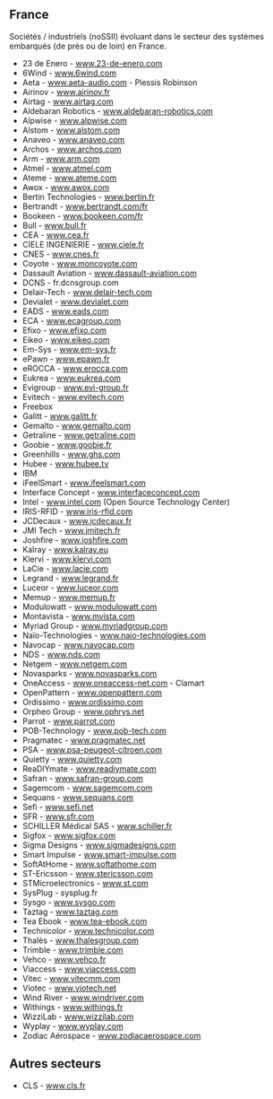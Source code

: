 France
------

Sociétés / industriels (noSSII) évoluant dans le secteur des systèmes embarqués
(de près ou de loin) en France.

- 23 de Enero - www.23-de-enero.com
- 6Wind - www.6wind.com
- Aeta - www.aeta-audio.com - Plessis Robinson
- Airinov - www.airinov.fr
- Airtag - www.airtag.com
- Aldebaran Robotics - www.aldebaran-robotics.com
- Alpwise - www.alpwise.com
- Alstom - www.alstom.com
- Anaveo - www.anaveo.com
- Archos - www.archos.com
- Arm - www.arm.com
- Atmel - www.atmel.com
- Ateme - www.ateme.com
- Awox - www.awox.com
- Bertin Technologies - www.bertin.fr
- Bertrandt - www.bertrandt.com/fr
- Bookeen - www.bookeen.com/fr
- Bull - www.bull.fr
- CEA - www.cea.fr
- CIELE INGENIERIE - www.ciele.fr
- CNES - www.cnes.fr
- Coyote - www.moncoyote.com
- Dassault Aviation - www.dassault-aviation.com
- DCNS - fr.dcnsgroup.com
- Delair-Tech - www.delair-tech.com
- Devialet - www.devialet.com
- EADS - www.eads.com
- ECA - www.ecagroup.com
- Efixo - www.efixo.com
- Eikeo - www.eikeo.com
- Em-Sys - www.em-sys.fr
- ePawn - www.epawn.fr
- eROCCA - www.erocca.com
- Eukrea - www.eukrea.com
- Evigroup - www.evi-group.fr
- Evitech - www.evitech.com
- Freebox
- Galitt - www.galitt.fr
- Gemalto - www.gemalto.com
- Getraline - www.getraline.com
- Goobie - www.goobie.fr
- Greenhills - www.ghs.com
- Hubee - www.hubee.tv
- IBM
- iFeelSmart - www.ifeelsmart.com
- Interface Concept - www.interfaceconcept.com
- Intel - www.intel.com (Open Source Technology Center)
- IRIS-RFID - www.iris-rfid.com
- JCDecaux - www.jcdecaux.fr
- JMI Tech - www.jmitech.fr
- Joshfire - www.joshfire.com
- Kalray - www.kalray.eu
- Klervi - www.klervi.com
- LaCie - www.lacie.com
- Legrand - www.legrand.fr
- Luceor - www.luceor.com
- Memup - www.memup.fr
- Modulowatt - www.modulowatt.com
- Montavista - www.mvista.com
- Myriad Group - www.myriadgroup.com
- Naïo-Technologies - www.naio-technologies.com
- Navocap - www.navocap.com
- NDS - www.nds.com
- Netgem - www.netgem.com
- Novasparks - www.novasparks.com
- OneAccess - www.oneaccess-net.com - Clamart
- OpenPattern - www.openpattern.com
- Ordissimo - www.ordissimo.com
- Orpheo Group - www.ophrys.net
- Parrot - www.parrot.com
- POB-Technology - www.pob-tech.com
- Pragmatec - www.pragmatec.net
- PSA - www.psa-peugeot-citroen.com
- Quietty - www.quietty.com
- ReaDIYmate - www.readiymate.com
- Safran - www.safran-group.com
- Sagemcom - www.sagemcom.com
- Sequans - www.sequans.com
- Sefi - www.sefi.net
- SFR - www.sfr.com
- SCHILLER Médical SAS - www.schiller.fr
- Sigfox - www.sigfox.com
- Sigma Designs - www.sigmadesigns.com
- Smart Impulse - www.smart-impulse.com
- SoftAtHome - www.softathome.com
- ST-Ericsson - www.stericsson.com
- STMicroelectronics - www.st.com
- SysPlug - sysplug.fr
- Sysgo - www.sysgo.com
- Taztag - www.taztag.com
- Tea Ebook - www.tea-ebook.com
- Technicolor - www.technicolor.com
- Thalès - www.thalesgroup.com
- Trimble - www.trimble.com
- Vehco - www.vehco.fr
- Viaccess - www.viaccess.com
- Vitec - www.vitecmm.com
- Viotec - www.viotech.net
- Wind River - www.windriver.com
- Withings - www.withings.fr
- WizziLab - www.wizzilab.com
- Wyplay - www.wyplay.com
- Zodiac Aérospace - www.zodiacaerospace.com

Autres secteurs
---------------

- CLS - www.cls.fr
